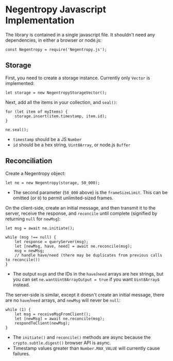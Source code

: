 # Negentropy Javascript Implementation

The library is contained in a single javascript file. It shouldn't need any dependencies, in either a browser or node.js:

    const Negentropy = require('Negentropy.js');

## Storage

First, you need to create a storage instance. Currently only `Vector` is implemented:

    let storage = new NegentropyStorageVector();

Next, add all the items in your collection, and `seal()`:

    for (let item of myItems) {
        storage.insert(item.timestamp, item.id);
    }

    ne.seal();

*  `timestamp` should be a JS `Number`
*  `id` should be a hex string, `Uint8Array`, or node.js `Buffer`

## Reconciliation

Create a Negentropy object:

    let ne = new Negentropy(storage, 50_000);

* The second parameter (`50_000` above) is the `frameSizeLimit`. This can be omitted (or `0`) to permit unlimited-sized frames.

On the client-side, create an initial message, and then transmit it to the server, receive the response, and `reconcile` until complete (signified by returning `null` for `newMsg`):

    let msg = await ne.initiate();

    while (msg !== null) {
        let response = queryServer(msg);
        let [newMsg, have, need] = await ne.reconcile(msg);
        msg = newMsg;
        // handle have/need (there may be duplicates from previous calls to reconcile())
    }

*  The output `msg`s and the IDs in the `have`/`need` arrays are hex strings, but you can set `ne.wantUint8ArrayOutput = true` if you want `Uint8Array`s instead.

The server-side is similar, except it doesn't create an initial message, there are no `have`/`need` arrays, and `newMsg` will never be `null`:

    while (1) {
        let msg = receiveMsgFromClient();
        let [newMsg] = await ne.reconcile(msg);
        respondToClient(newMsg);
    }

* The `initiate()` and `reconcile()` methods are async because the `crypto.subtle.digest()` browser API is async.
* Timestamp values greater than `Number.MAX_VALUE` will currently cause failures.
